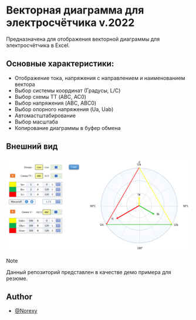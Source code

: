 # Векторная диаграмма для электросчётчика v.2022

Предназначена для отображения векторной диаграммы для электросчётчика в Excel.

## Основные характеристики:
- Отображение тока, напряжения с направлением и наименованием вектора
- Выбор системы координат (Градусы, L/C)
- Выбор схемы ТТ (ABC, AC0)
- Выбор напряжения (ABC, ABC0)
- Выбор опорного напряжения (Ua, Uab)
- Автомастштабирование
- Выбор масштаба
- Копирование диаграммы в буфер обмена


## Внешний вид

![App Screenshot](Screenshot.png)

> [!NOTE]
> Данный репозиторий представлен в качестве демо примера для резюме.

## Author

- [@Norexy](https://github.com/Norexy)
